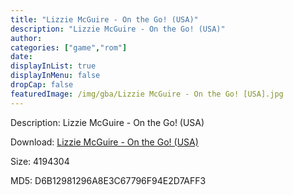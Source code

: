 ```yaml
---
title: "Lizzie McGuire - On the Go! (USA)"
description: "Lizzie McGuire - On the Go! (USA)"
author: 
categories: ["game","rom"]
date: 
displayInList: true
displayInMenu: false
dropCap: false
featuredImage: /img/gba/Lizzie McGuire - On the Go! [USA].jpg
---
```


Description: Lizzie McGuire - On the Go! (USA)

Download: <a style="text-decoration:underline;" href="https://mega.nz/#!eCB0xIDD!iHQqgYsugBY7V59fxM6z75MAR3DO704KCB0T-cCTeC8" target = "_blank" rel = "nofollow" > Lizzie McGuire - On the Go! (USA)</a>

Size: 4194304

MD5: D6B12981296A8E3C67796F94E2D7AFF3

